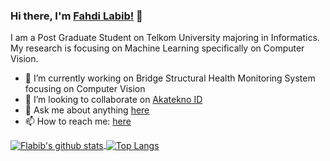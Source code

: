 ### Hi there, I'm [Fahdi Labib!](https://fahdilabib.akatekno.id) 👋

I am a Post Graduate Student on Telkom University majoring in Informatics. My research is focusing on Machine Learning specifically on Computer Vision.

- 🔭 I’m currently working on Bridge Structural Health Monitoring System focusing on Computer Vision
- 👯 I’m looking to collaborate on [Akatekno ID](https://github.com/AkateknoID)
- 💬 Ask me about anything [here](https://github.com/Flabib/Flabib/issues)
- 📫 How to reach me: [here](https://instagram.com/fahdilabib)

<a href="https://github.com/anuraghazra/github-readme-stats">
  <img align="center" src="https://github-readme-stats.vercel.app/api?username=flabib&count_private=true&show_icons=true&include_all_commits=true&layout=compact&theme=vue" alt="Flabib's github stats" />
</a>

<a href="https://github.com/anuraghazra/github-readme-stats">
  <img align="center" src="https://github-readme-stats.vercel.app/api/top-langs/?username=flabib&layout=compact&theme=vue" alt="Top Langs" />
</a>
